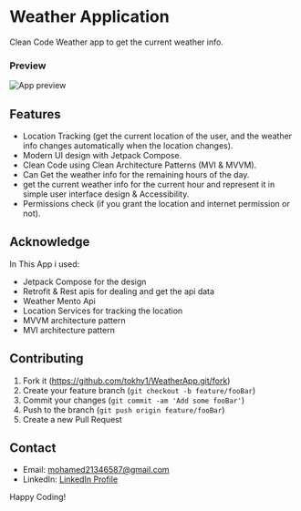 # Weather Application

Clean Code Weather app to get the current weather info.


### Preview

![App preview](https://github.com/tokhy1/WeatherApp/assets/140895791/11582672-1e6b-45a6-9d61-fef320849e2a)



## Features

- Location Tracking (get the current location of the user, and the weather info changes automatically when the location changes).
- Modern UI design with Jetpack Compose.
- Clean Code using Clean Architecture Patterns (MVI & MVVM).
- Can Get the weather info for the remaining hours of the day.
- get the current weather info for the current hour and represent it in simple user interface design & Accessibility.
- Permissions check (if you grant the location and internet permission or not).





## Acknowledge

In This App i used:
- Jetpack Compose for the design
- Retrofit & Rest apis for dealing and get the api data
- Weather Mento Api
- Location Services for tracking the location
- MVVM architecture pattern
- MVI architecture pattern




## Contributing

1. Fork it (<https://github.com/tokhy1/WeatherApp.git/fork>)
2. Create your feature branch (`git checkout -b feature/fooBar`)
3. Commit your changes (`git commit -am 'Add some fooBar'`)
4. Push to the branch (`git push origin feature/fooBar`)
5. Create a new Pull Request


## Contact 
- Email: <mohamed21346587@gmail.com>
- LinkedIn: [LinkedIn Profile](https://www.linkedin.com/in/mohamed-ashraf-abd-elmoneam-409538246?lipi=urn%3Ali%3Apage%3Ad_flagship3_profile_view_base_contact_details%3BgLq%2BPh0QQX62Mwzt3ozQGQ%3D%3D)


Happy Coding!
